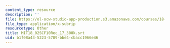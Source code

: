 ```yaml
---
content_type: resource
description: ''
file: https://ol-ocw-studio-app-production.s3.amazonaws.com/courses/18-02sc-multivariable-calculus-fall-2010/b1f08a4352235789bbe4cbacc1966e46_MIT18_02SCF10Rec_17_300k.vtt
file_type: application/x-subrip
resourcetype: Other
title: MIT18_02SCF10Rec_17_300k.srt
uid: b1f08a43-5223-5789-bbe4-cbacc1966e46
---
```

